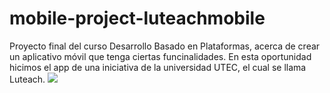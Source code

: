 # mobile-project-luteachmobile
Proyecto final del curso Desarrollo Basado en Plataformas, acerca de crear un aplicativo móvil que tenga ciertas funcinalidades. 
En esta oportunidad hicimos el app de una iniciativa de la universidad UTEC, el cual se llama Luteach.
<img src="https://www.google.com/url?sa=i&source=images&cd=&ved=2ahUKEwihg4fPoKrjAhWNHc0KHUdcCJEQjRx6BAgBEAU&url=https%3A%2F%2Fwww.facebook.com%2FLuTeachEDU%2F&psig=AOvVaw1PsBGlGZq7i67gZuFT1ljm&ust=1562844758782141" />


